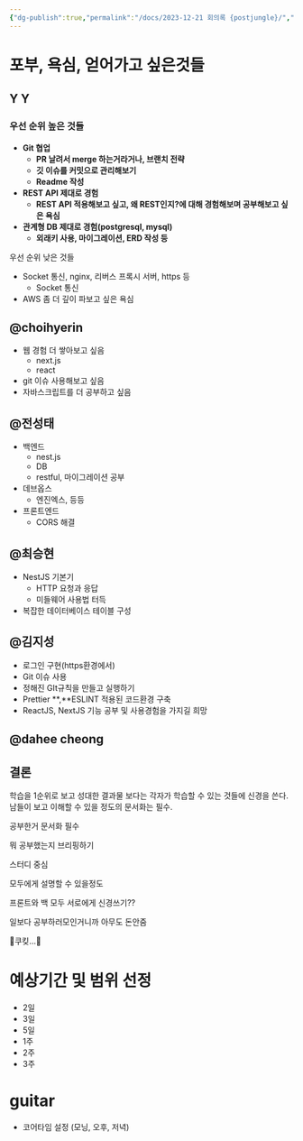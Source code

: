 ```yaml
---
{"dg-publish":true,"permalink":"/docs/2023-12-21 회의록 {postjungle}/","title":"2023-12-21 회의록 {postjungle}"}
---
```



# 포부, 욕심, 얻어가고 싶은것들

## Y Y

### 우선 순위 높은 것들

- **Git 협업**
    - **PR 날려서 merge 하는거라거나, 브랜치 전략**
    - **깃 이슈를 커밋으로 관리해보기**
    - **Readme 작성**
- **REST API 제대로 경험**
    - **REST API 적용해보고 싶고, 왜 REST인지?에 대해 경험해보며 공부해보고 싶은 욕심**
- **관계형 DB 제대로 경험(postgresql, mysql)**
    - **외래키 사용, 마이그레이션, ERD 작성 등**

우선 순위 낮은 것들

- Socket 통신, nginx, 리버스 프록시 서버, https 등
    - Socket 통신
- AWS 좀 더 깊이 파보고 싶은 욕심

## @choihyerin

- 웹 경험 더 쌓아보고 싶음
    - next.js
    - react
- git 이슈 사용해보고 싶음
- 자바스크립트를 더 공부하고 싶음

## @전성태

- 백엔드
    - nest.js
    - DB
    - restful, 마이그레이션 공부
- 데브옵스
    - 엔진엑스, 등등
- 프론트엔드
    - CORS 해결

## @최승현

- NestJS 기본기
    - HTTP 요청과 응답
    - 미들웨어 사용법 터득
- 복잡한 데이터베이스 테이블 구성

## @김지성

- 로그인 구현(https환경에서)
- Git 이슈 사용
- 정해진 GIt규칙을 만들고 실행하기
- Prettier **,**ESLINT 적용된 코드환경 구축
- ReactJS, NextJS 기능 공부 및 사용경험을 가지길 희망

## @dahee cheong

## 결론

학습을 1순위로 보고 성대한 결과물 보다는 각자가 학습할 수 있는 것들에 신경을 쓴다. 남들이 보고 이해할 수 있을 정도의 문서화는 필수.

공부한거 문서화 필수

뭐 공부했는지 브리핑하기

스터디 중심

모두에게 설명할 수 있을정도

프론트와 백 모두 서로에게 신경쓰기??

일보다 공부하러모인거니까 아무도 돈안줌

🍪쿠킺…🍪

# 예상기간 및 범위 선정

- 2일
- 3일
- 5일
- 1주
- 2주
- 3주

# guitar

- 코어타임 설정 (모닝, 오후, 저녁)
